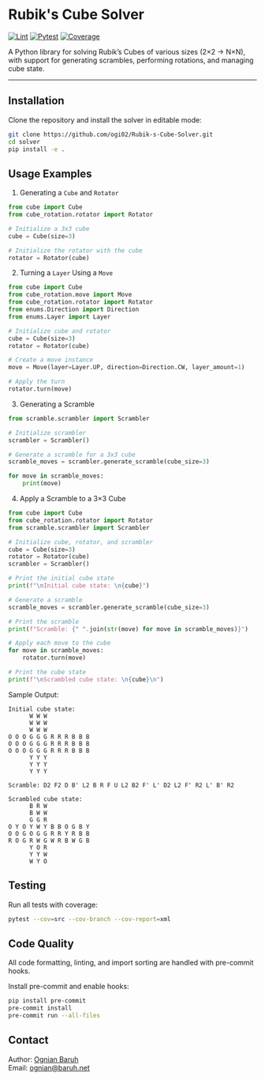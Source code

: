 # Rubik's Cube Solver

[![Lint](https://img.shields.io/github/actions/workflow/status/ogi02/Rubik-s-Cube-Solver/lint.yml?branch=main&label=Lint)](https://github.com/ogi02/Rubik-s-Cube-Solver/actions)
[![Pytest](https://img.shields.io/github/actions/workflow/status/ogi02/Rubik-s-Cube-Solver/pytest.yml?branch=main&label=Pytest)](https://github.com/ogi02/Rubik-s-Cube-Solver/actions)
[![Coverage](https://codecov.io/gh/ogi02/Rubik-s-Cube-Solver/branch/main/graph/badge.svg?token=<CODECOV_TOKEN>)](https://codecov.io/gh/ogi02/Rubik-s-Cube-Solver)

A Python library for solving Rubik’s Cubes of various sizes (2×2 → N×N), with support for generating scrambles, performing rotations, and managing cube state.

---

## Installation

Clone the repository and install the solver in editable mode:

```bash
git clone https://github.com/ogi02/Rubik-s-Cube-Solver.git
cd solver
pip install -e .
```

## Usage Examples

1. Generating a `Cube` and `Rotator`

```python
from cube import Cube
from cube_rotation.rotator import Rotator

# Initialize a 3x3 cube
cube = Cube(size=3)

# Initialize the rotator with the cube
rotator = Rotator(cube)
```

2. Turning a `Layer` Using a `Move`

```python
from cube import Cube
from cube_rotation.move import Move
from cube_rotation.rotator import Rotator
from enums.Direction import Direction
from enums.Layer import Layer

# Initialize cube and rotator
cube = Cube(size=3)
rotator = Rotator(cube)

# Create a move instance
move = Move(layer=Layer.UP, direction=Direction.CW, layer_amount=1)

# Apply the turn
rotator.turn(move)
```

3. Generating a Scramble

```python
from scramble.scrambler import Scrambler

# Initialize scrambler
scrambler = Scrambler()

# Generate a scramble for a 3x3 cube
scramble_moves = scrambler.generate_scramble(cube_size=3)

for move in scramble_moves:
    print(move)
```

4. Apply a Scramble to a 3×3 Cube

```python
from cube import Cube
from cube_rotation.rotator import Rotator
from scramble.scrambler import Scrambler

# Initialize cube, rotator, and scrambler
cube = Cube(size=3)
rotator = Rotator(cube)
scrambler = Scrambler()

# Print the initial cube state
print(f"\nInitial cube state: \n{cube}")

# Generate a scramble
scramble_moves = scrambler.generate_scramble(cube_size=3)

# Print the scramble
print(f"Scramble: {" ".join(str(move) for move in scramble_moves)}")

# Apply each move to the cube
for move in scramble_moves:
    rotator.turn(move)

# Print the cube state
print(f"\nScrambled cube state: \n{cube}\n")
```

Sample Output:
```text
Initial cube state: 
      W W W
      W W W
      W W W
O O O G G G R R R B B B
O O O G G G R R R B B B
O O O G G G R R R B B B
      Y Y Y
      Y Y Y
      Y Y Y

Scramble: D2 F2 D B' L2 B R F U L2 B2 F' L' D2 L2 F' R2 L' B' R2

Scrambled cube state: 
      B R W
      B W W
      G G R
O Y O Y W Y B B O G B Y
O O G O G G R R Y R B B
R O G R W G W R B W G B
      Y O R
      Y Y W
      W Y O
```

## Testing
Run all tests with coverage:

```bash
pytest --cov=src --cov-branch --cov-report=xml
```

## Code Quality
All code formatting, linting, and import sorting are handled with pre-commit hooks.

Install pre-commit and enable hooks:

```bash
pip install pre-commit
pre-commit install
pre-commit run --all-files
```

## Contact
Author: [Ognian Baruh](https://github.com/ogi02)  
Email: [ognian@baruh.net](mailto:ognian@baruh.net)